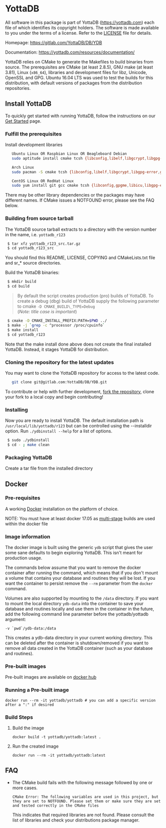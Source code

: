 # YottaDB

All software in this package is part of YottaDB (https://yottadb.com) each
file of which identifies its copyright holders. The software is made available
to you under the terms of a license. Refer to the [LICENSE](LICENSE) file for details.

Homepage: https://gitlab.com/YottaDB/DB/YDB

Documentation: https://yottadb.com/resources/documentation/

YottaDB relies on CMake to generate the Makefiles to build binaries from source.
The prerequisites are CMake (at least 2.8.5), GNU make (at least 3.81), Linux
(`x86_64`), libraries and development files for libz, Unicode, OpenSSL and GPG.
Ubuntu 16.04 LTS was used to test the builds for this distribution, with default
versions of packages from the distribution repositories.

## Install YottaDB

To quickly get started with running YottaDB, follow the instructions on our [Get Started](https://yottadb.com/product/get-started/) page.

### Fulfill the prerequisites

Install development libraries

```sh
   Ubuntu Linux OR Raspbian Linux OR Beagleboard Debian
   sudo aptitude install cmake tcsh {libconfig,libelf,libgcrypt,libgpg-error,libgpgme11,libicu,libncurses,libssl,zlib1g}-dev

   Arch Linux
   sudo pacman -S cmake tcsh {libconfig,libelf,libgcrypt,libgpg-error,gpgme,icu,ncurses,openssl,zlib}

   CentOS Linux OR RedHat Linux
   sudo yum install git gcc cmake tcsh {libconfig,gpgme,libicu,libgpg-error,libgcrypt,ncurses,openssl,zlib,elfutils-libelf}-devel
```

There may be other library dependencies or the packages may have different names.
If CMake issues a NOTFOUND error, please see the FAQ below.

### Building from source tarball

The YottaDB source tarball extracts to a directory with the version number in the name, i.e. ```yottadb_r123```

```sh
 $ tar xfz yottadb_r123_src.tar.gz
 $ cd yottadb_r123_src
```

You should find this README, LICENSE, COPYING and CMakeLists.txt file and sr\_\* source directories.

Build the YottaDB binaries:

```sh
 $ mkdir build
 $ cd build
```

> By default the script creates production (pro) builds of YottaDB. To create
> a debug (dbg) build of YottaDB supply the following parameter to cmake
>     ```-D CMAKE_BUILD\_TYPE=Debug```	
> (*Note: title case is important*)
>

```sh
 $ cmake -D CMAKE_INSTALL_PREFIX:PATH=$PWD ../
 $ make -j `grep -c ^processor /proc/cpuinfo`
 $ make install
 $ cd yottadb_r123
```

Note that the make install done above does not create the final installed YottaDB.
Instead, it stages YottaDB for distribution.

### Cloning the repository for the latest updates

You may want to clone the YottaDB repository for access to the latest code.

```sh
   git clone git@gitlab.com:YottaDB/DB/YDB.git
```

To contribute or help with further development, [fork the repository](https://docs.gitlab.com/ee/gitlab-basics/fork-project.html), clone your fork to a local copy and begin contributing!

### Installing

Now you are ready to install YottaDB. The default installation path is ```/usr/local/lib/yottadb/r123```
but can be controlled using the --installdir option. Run ```./ydbinstall --help``` for a list of options.

```sh
 $ sudo ./ydbinstall
 $ cd - ; make clean
```

### Packaging YottaDB

Create a tar file from the installed directory

## Docker

### Pre-requisites

A working [Docker](https://www.docker.com/community-edition#/download) installation on the platform of choice.

NOTE: You must have at least docker 17.05 as [multi-stage](https://docs.docker.com/v17.09/engine/userguide/eng-image/multistage-build/) builds are used within the docker file

### Image information

The docker image is built using the generic ```ydb``` script that gives the user some sane defaults to begin exploring YottaDB. This isn't meant for production usage.

The commands below assume that you want to remove the docker container after running the command, which means that if you don't mount a volume that contains your database and routines they will be lost. If you want the container to persist remove the ```--rm``` parameter from the ```docker``` command.

Volumes are also supported by mounting to the ```/data``` directory. If you want to mount the local directory ```ydb-data``` into the container to save your database and routines locally and use them in the container in the future, add the following command line parameter before the yottadb/yottadb argument:

```
-v `pwd`/ydb-data:/data
```

This creates a ydb-data directory in your current working directory. This can be deleted after the container is shutdown/removed if you want to remove all data created in the YottaDB container (such as your database and routines).

### Pre-built images

Pre-built images are available on [docker hub](https://hub.docker.com/r/yottadb/)

### Running a Pre-built image

```
docker run --rm -it yottadb/yottadb # you can add a specific version after a ":" if desired
```

### Build Steps

1) Build the image
   ```
   docker build -t yottadb/yottadb:latest .
   ```
2) Run the created image
   ```
   docker run --rm -it yottadb/yottadb:latest
   ```

## FAQ

- The CMake build fails with the following message followed by one or more cases.

  ```         
  CMake Error: The following variables are used in this project, but they are set to NOTFOUND. Please set them or make sure they are set and tested correctly in the CMake files
  ```

  This indicates that required libraries are not found. Please consult the list of libraries and check your distributions package manager.

